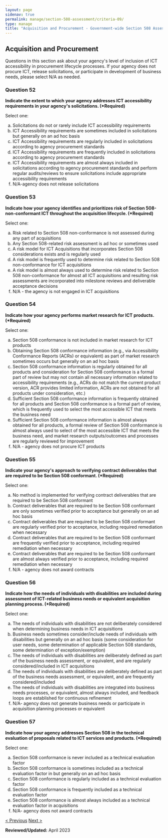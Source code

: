 ```yaml
---
layout: page
sidenav: true
permalink: manage/section-508-assessment/criteria-09/
type: manage
title: "Acquisition and Procurement - Government-wide Section 508 Assessment Criteria"
---
```


<H2 id="acquisition-and-procurement">Acquisition and Procurement</H2>
<p>Questions in this section ask about your agency's level of inclusion of ICT accessibility in procurement lifecycle processes. If your agency does not procure ICT, release solicitations, or  participate in development of business needs, please select N/A as needed.</p>

<div class="usa-card-group">
<!-- begin insert criteria -->

<!-- Q:052--><div class="usa-card tablet:grid-col-12"><div class="usa-card__container border-top"><div class="usa-card__header"><h3 class="usa-card__heading">	Question 52	</h3></div><div class="usa-card__body"><p><strong>	Indicate the extent to which your agency addresses ICT accessibility requirements in your agency's solicitations. (*Required)	</strong></p>	<p>	Select one:	</p>	<p>	<ol type="a"><li>Solicitations do not or rarely include ICT accessibility requirements</li><li>ICT Accessibility requirements are sometimes included in solicitations but generally on an ad hoc basis</li><li>ICT Accessibility requirements are regularly included in solicitations according to agency procurement standards</li><li>ICT Accessibility requirements are frequently included in solicitations according to agency procurement standards</li><li>ICT Accessibility requirements are almost always included in solicitations according to agency procurement standards and perform regular audits/reviews to ensure solicitations include appropriate accessibility requirements</li><li>N/A-agency does not release solicitations</li></ol>	</p>				</div></div></div>
<!-- Q:053--> <div class="usa-card tablet:grid-col-12"><div class="usa-card__container border-top"><div class="usa-card__header"><h3 class="usa-card__heading">	Question 53	</h3></div><div class="usa-card__body"><p><strong>	Indicate how your agency identifies and prioritizes risk of Section 508-non-conformant ICT throughout the acquisition lifecycle. (*Required)	</strong></p>	<p>	Select one:	</p>	<p>	<ol type="a"><li>Risk related to Section 508 non-conformance is not assessed during any part of acquisitions</li><li>Any Section 508-related risk assessment is ad hoc or sometimes used</li><li>A risk model for ICT Acquisitions that incorporates Section 508 considerations exists and is regularly used</li><li>A risk model is frequently used to determine risk related to Section 508 non-conformance for ICT acquisitions</li><li>A risk model is almost always used to determine risk related to Section 508 non-conformance for almost all ICT acquisitions and resulting risk assessments are incorporated into milestone reviews and deliverable acceptance decisions</li><li>N/A - the agency is not engaged in ICT acquisitions</li></ol>	</p>				</div></div></div>
<!-- Q:054--> <div class="usa-card tablet:grid-col-12"><div class="usa-card__container border-top"><div class="usa-card__header"><h3 class="usa-card__heading">	Question 54	</h3></div><div class="usa-card__body"><p><strong>	Indicate how your agency performs market research for ICT products. (*Required)	</strong></p>	<p>	Select one:	</p>	<p>	<ol type="a"><li>Section 508 conformance is not included in market research for ICT products</li><li>Obtaining Section 508 conformance information (e.g., via Accessibility Conformance Reports (ACRs) or equivalent) as part of market research sometimes occurs but generally on an ad hoc basis</li><li>Section 508 conformance information is regularly obtained for all products and consideration for Section 508 conformance is a formal part of review but may not contain all necessary information related to accessibility requirements (e.g., ACRs do not match the current product version, ACR provides limited information, ACRs are not obtained for all products under consideration, etc.)</li><li>Sufficient Section 508 conformance information is frequently obtained for all products and Section 508 conformance is a formal part of review, which is frequently used to select the most accessible ICT that meets the business need</li><li>Sufficient Section 508 conformance information is almost always obtained for all products, a formal review of Section 508 conformance is almost always used to select of the most accessible ICT that meets the business need, and market research outputs/outcomes and processes are regularly reviewed for improvement</li><li>N/A - agency does not procure ICT products</li></ol>	</p>				</div></div></div>
<!-- Q:055--> <div class="usa-card tablet:grid-col-12"><div class="usa-card__container border-top"><div class="usa-card__header"><h3 class="usa-card__heading">	Question 55	</h3></div><div class="usa-card__body"><p><strong>	Indicate your agency's approach to verifying contract deliverables that are required to be Section 508 conformant. (*Required)	</strong></p>	<p>	Select one:	</p>	<p>	<ol type="a"><li>No method is implemented for verifying contract deliverables that are required to be Section 508 conformant</li><li>Contract deliverables that are required to be Section 508 conformant are only sometimes verified prior to acceptance but generally on an ad hoc basis</li><li>Contract deliverables that are required to be Section 508 conformant are regularly verified prior to acceptance, including required remediation when necessary</li><li>Contract deliverables that are required to be Section 508 conformant are frequently verified prior to acceptance, including required remediation when necessary</li><li>Contract deliverables that are required to be Section 508 conformant are almost always verified prior to acceptance, including required remediation when necessary</li><li>N/A - agency does not award contracts</li></ol>	</p>				</div></div></div>
<!-- Q:056--> <div class="usa-card tablet:grid-col-12"><div class="usa-card__container border-top"><div class="usa-card__header"><h3 class="usa-card__heading">	Question 56	</h3></div><div class="usa-card__body"><p><strong>	Indicate how the needs of individuals with disabilities are included during assessment of ICT-related business needs or equivalent acquisition planning process. (*Required)	</strong></p>	<p>	Select one:	</p>	<p>	<ol type="a"><li>The needs of individuals with disabilities are not deliberately considered when determining business needs in ICT acquisitions</li><li>Business needs sometimes consider/include needs of individuals with disabilities but generally on an ad hoc basis (some consideration for user needs, some determination of applicable Section 508 standards, some determination of exception/exemption)</li><li>The needs of individuals with disabilities are deliberately defined as part of the business needs assessment, or equivalent, and are regularly considered/included in ICT acquisitions</li><li>The needs of individuals with disabilities are deliberately defined as part of the business needs assessment, or equivalent, and are frequently considered/included</li><li>The needs of individuals with disabilities are integrated into business needs processes, or equivalent, almost always included, and feedback loops are established for continuous refinement</li><li>N/A- agency does not generate business needs or participate in acquisition planning processes or equivalent</li></ol>	</p>				</div></div></div>
<!-- Q:057--> <div class="usa-card tablet:grid-col-12"><div class="usa-card__container border-top"><div class="usa-card__header"><h3 class="usa-card__heading">	Question 57	</h3></div><div class="usa-card__body"><p><strong>	Indicate how your agency addresses Section 508 in the technical evaluation of proposals related to ICT services and products. (*Required)	</strong></p>	<p>	Select one:	</p>	<p>	<ol type="a"><li>Section 508 conformance is never included as a technical evaluation factor</li><li>Section 508 conformance is sometimes included as a technical evaluation factor in but generally on an ad hoc basis</li><li>Section 508 conformance is regularly included as a technical evaluation factor</li><li>Section 508 conformance is frequently included as a technical evaluation factor</li><li>Section 508 conformance is almost always included as a technical evaluation factor in acquisitions</li><li>N/A- agency does not award contracts</li></ol>	</p>				</div></div></div>

<!-- end insert criteria -->
</div>

<div id="prev-next-section">
    <a class="prev-page" title="Go to previous page" href="{{site.baseurl}}/manage/section-508-assessment/criteria-08/"> < Previous</a>
    <a class="prev-page" title="Go to next page" href="{{site.baseurl}}/manage/section-508-assessment/criteria-10/"> Next > </a>
</div>

**Reviewed/Updated:** April 2023